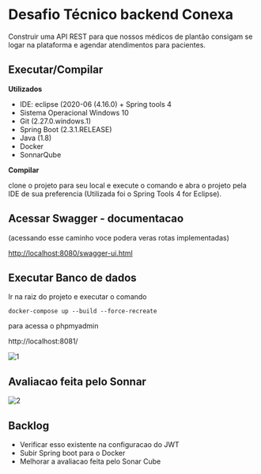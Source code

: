 # Desafio Técnico backend Conexa
Construir uma API REST para que nossos médicos de plantão consigam se logar na plataforma e agendar atendimentos para pacientes.


## Executar/Compilar

**Utilizados**
- IDE: eclipse (2020-06 (4.16.0) + Spring tools 4
- Sistema Operacional Windows 10
- Git (2.27.0.windows.1)
- Spring Boot (2.3.1.RELEASE)
- Java (1.8)
- Docker 
- SonnarQube

**Compilar**

clone o projeto para seu local e execute o comando e abra o projeto pela IDE de sua preferencia (Utilizada foi o Spring Tools 4 for Eclipse).


## Acessar Swagger - documentacao
(acessando esse caminho voce podera veras rotas implementadas)

[http://localhost:8080/swagger-ui.html](http://localhost:8080/swagger-ui.html)

## Executar Banco de dados

Ir na raiz do projeto e executar o comando

```
docker-compose up --build --force-recreate
```

para acessa o phpmyadmin

http://localhost:8081/


![1](https://user-images.githubusercontent.com/34521024/169938864-be8e5ada-8aaa-477a-be95-9df38c2c86b3.png)


## Avaliacao feita pelo Sonnar


![2](https://user-images.githubusercontent.com/34521024/169938535-b8b63673-e2bf-4c38-bd8c-a49588398d23.JPG)


## Backlog

- Verificar esso existente na configuracao do JWT
- Subir Spring boot para o Docker  
- Melhorar a avaliacao feita pelo Sonar Cube



